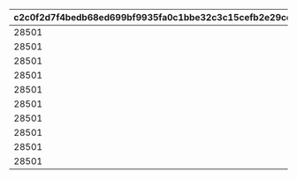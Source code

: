 |c2c0f2d7f4bedb68ed699bf9935fa0c1bbe32c3c15cefb2e29cd8eee7b8b3116|23487cbca0f0aaa1f5d6cc7c898dcbc6723521d0adf0f34f880a1ceb86c05d08|f18b89cf132194d29751ef7c4fcaa1f90c29ea5672f2469d4fff6bd64e30c5c8|265ec68e806016e45fb74263fe7d52aba9adb0ae84b8fd9b524bb939b273d129|55691c1273339c28c1984cc3af4820fe1b6a3c9e5b5ce1cde616f5c3ade1be3b|e839dbca82524573f3b5448b8c1714e4cc0d285f56bffa3b00fc2f640dad64df|f58b485f5e985abedc9a0597a9b5dd74b61250069fc6050fd42b6efc4ab33ea1|4e76abfc97ebde00e5119dfbf0ea8afcd78e03515fe6cd64a3649fa967fbd6a2|
| --- | --- | --- | --- | --- | --- | --- | --- |
|28501|4101501|1|18|2030/08/01 14:59:59|1|28501|2024/10/15 15:00:00|
|28501|4102501|1|18|2030/08/01 14:59:59|2|28501|2024/10/15 15:00:00|
|28501|4103501|1|18|2030/08/01 14:59:59|3|28501|2024/10/15 15:00:00|
|28501|4104501|1|18|2030/08/01 14:59:59|4|28501|2024/10/15 15:00:00|
|28501|4105501|1|18|2030/08/01 14:59:59|5|28501|2024/10/15 15:00:00|
|28501|4106501|1|18|2030/08/01 14:59:59|6|28501|2024/10/15 15:00:00|
|28501|4107501|1|18|2030/08/01 14:59:59|7|28501|2024/10/15 15:00:00|
|28501|4108501|1|18|2030/08/01 14:59:59|8|28501|2024/10/15 15:00:00|
|28501|4109501|1|18|2030/08/01 14:59:59|9|28501|2024/10/15 15:00:00|
|28501|4110501|1|18|2030/08/01 14:59:59|10|28501|2024/10/15 15:00:00|